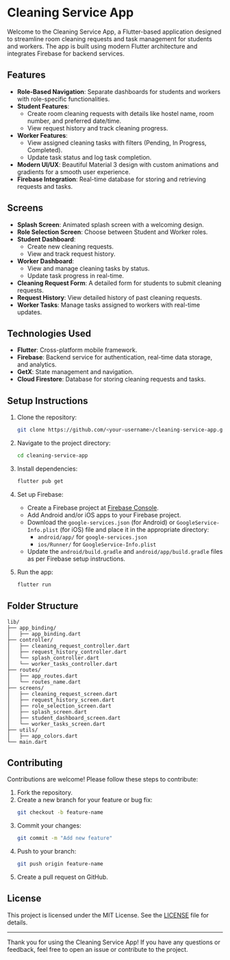 # Cleaning Service App

Welcome to the Cleaning Service App, a Flutter-based application designed to streamline room cleaning requests and task management for students and workers. The app is built using modern Flutter architecture and integrates Firebase for backend services.

## Features

- **Role-Based Navigation**: Separate dashboards for students and workers with role-specific functionalities.
- **Student Features**:
  - Create room cleaning requests with details like hostel name, room number, and preferred date/time.
  - View request history and track cleaning progress.
- **Worker Features**:
  - View assigned cleaning tasks with filters (Pending, In Progress, Completed).
  - Update task status and log task completion.
- **Modern UI/UX**: Beautiful Material 3 design with custom animations and gradients for a smooth user experience.
- **Firebase Integration**: Real-time database for storing and retrieving requests and tasks.

## Screens

- **Splash Screen**: Animated splash screen with a welcoming design.
- **Role Selection Screen**: Choose between Student and Worker roles.
- **Student Dashboard**:
  - Create new cleaning requests.
  - View and track request history.
- **Worker Dashboard**:
  - View and manage cleaning tasks by status.
  - Update task progress in real-time.
- **Cleaning Request Form**: A detailed form for students to submit cleaning requests.
- **Request History**: View detailed history of past cleaning requests.
- **Worker Tasks**: Manage tasks assigned to workers with real-time updates.

## Technologies Used

- **Flutter**: Cross-platform mobile framework.
- **Firebase**: Backend service for authentication, real-time data storage, and analytics.
- **GetX**: State management and navigation.
- **Cloud Firestore**: Database for storing cleaning requests and tasks.

## Setup Instructions

1. Clone the repository:
   ```bash
   git clone https://github.com/<your-username>/cleaning-service-app.git
   ```

2. Navigate to the project directory:
   ```bash
   cd cleaning-service-app
   ```

3. Install dependencies:
   ```bash
   flutter pub get
   ```

4. Set up Firebase:
   - Create a Firebase project at [Firebase Console](https://console.firebase.google.com/).
   - Add Android and/or iOS apps to your Firebase project.
   - Download the `google-services.json` (for Android) or `GoogleService-Info.plist` (for iOS) file and place it in the appropriate directory:
     - `android/app/` for `google-services.json`
     - `ios/Runner/` for `GoogleService-Info.plist`
   - Update the `android/build.gradle` and `android/app/build.gradle` files as per Firebase setup instructions.

5. Run the app:
   ```bash
   flutter run
   ```

## Folder Structure

```
lib/
├── app_binding/
│   ├── app_binding.dart
├── controller/
│   ├── cleaning_request_controller.dart
│   ├── request_history_controller.dart
│   └── splash_controller.dart
│   └── worker_tasks_controller.dart
├── routes/
│   ├── app_routes.dart
│   └── routes_name.dart
├── screens/
│   ├── cleaning_request_screen.dart
│   ├── request_history_screen.dart
│   ├── role_selection_screen.dart
│   ├── splash_screen.dart
│   ├── student_dashboard_screen.dart
│   └── worker_tasks_screen.dart
├── utils/
│   ├── app_colors.dart
└── main.dart
```

## Contributing

Contributions are welcome! Please follow these steps to contribute:

1. Fork the repository.
2. Create a new branch for your feature or bug fix:
   ```bash
   git checkout -b feature-name
   ```
3. Commit your changes:
   ```bash
   git commit -m "Add new feature"
   ```
4. Push to your branch:
   ```bash
   git push origin feature-name
   ```
5. Create a pull request on GitHub.

## License

This project is licensed under the MIT License. See the [LICENSE](LICENSE) file for details.

---

Thank you for using the Cleaning Service App! If you have any questions or feedback, feel free to open an issue or contribute to the project.

